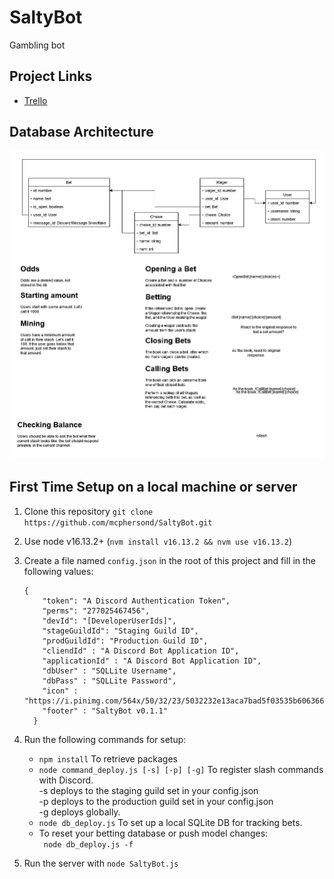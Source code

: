 # SaltyBot

Gambling bot

## Project Links
- [Trello](https://trello.com/b/vRkTunq5/saltybot)

## Database Architecture
![Diagram](./misc/diagram.png)

## First Time Setup on a local machine or server
1. Clone this repository
    `git clone https://github.com/mcphersond/SaltyBot.git`
1. Use node v16.13.2+ (`nvm install v16.13.2 && nvm use v16.13.2`)
1. Create a file named `config.json` in the root of this project and fill in the following values:
    ```
    {
        "token": "A Discord Authentication Token",
        "perms": "277025467456",
        "devId": "[DeveloperUserIds]",
        "stageGuildId": "Staging Guild ID",
        "prodGuildId": "Production Guild ID",
        "cliendId" : "A Discord Bot Application ID",
        "applicationId" : "A Discord Bot Application ID",
        "dbUser" : "SQLLite Username",
        "dbPass" : "SQLLite Password",
        "icon" : "https://i.pinimg.com/564x/50/32/23/5032232e13aca7bad5f03535b606366c.jpg",
        "footer" : "SaltyBot v0.1.1"
      }
    ```

1. Run the following commands for setup:  
    * ``` npm install ``` To retrieve packages  
    * ``` node command_deploy.js [-s] [-p] [-g] ``` To register slash commands with Discord.  
     -s    deploys to the staging guild set in your config.json  
     -p    deploys to the production guild set in your config.json  
     -g    deploys globally.  
    * ``` node db_deploy.js ``` To set up a local SQLite DB for tracking bets.  

    - To reset your betting database or push model changes:  
      ``` node db_deploy.js -f```

1. Run the server with `node SaltyBot.js`
